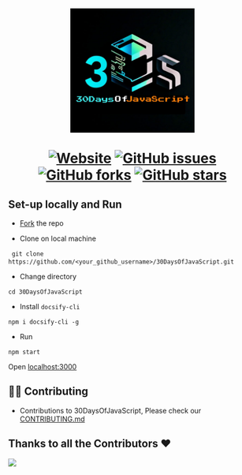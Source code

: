  <h1 align="center">    
 <img src="./logo.jpg" width="50%"/> 
 <br>
 
 <a href="https://shubham72-73.github.io/30DaysOfJavaScript/"><img alt="Website" src="https://img.shields.io/website?up_message=live&url=https%3A%2F%2Fshivam-sharma7.github.io%2F70DaysOfServiceMesh%2F"></a>
<a href="https://github.com/shubham72-73/30DaysOfJavaScript/issues"><img alt="GitHub issues" src="https://img.shields.io/github/issues/shubham72-73/30DaysOfJavaScript"></a>
<a href="https://github.com/shubham72-73/30DaysOfJavaScript/network"><img alt="GitHub forks" src="https://img.shields.io/github/forks/shubham72-73/30DaysOfJavaScript"></a>
<a href="https://github.com/shubham72-73/30DaysOfJavaScript/stargazers"><img alt="GitHub stars" src="https://img.shields.io/github/stars/shubham72-73/30DaysOfJavaScript"></a>

</h1>

## Set-up locally and Run
* [Fork](https://github.com/shubham72-73/30DaysOfJavaScript/fork) the repo
  
* Clone on local machine
 ```
  git clone https://github.com/<your_github_username>/30DaysOfJavaScript.git
 ```
* Change directory
```
cd 30DaysOfJavaScript 
```

* Install `docsify-cli`
```
npm i docsify-cli -g
```

* Run
```
npm start
```
Open [localhost:3000](http://localhost:3000)

## 🧑‍💻 Contributing
* Contributions to 30DaysOfJavaScript, Please check our [CONTRIBUTING.md](./CONTRIBUTING.md)

## Thanks to all the Contributors ❤️

<img src="https://contrib.rocks/image?repo=shubham72-73/30DaysOfJavaScript" />
